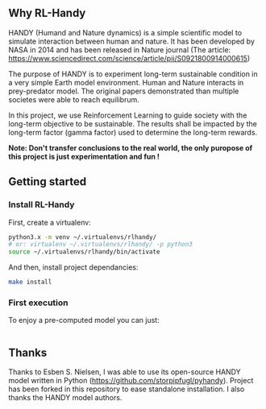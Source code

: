 ## Why RL-Handy

HANDY (Humand and Nature dynamics) is a simple scientific model to simulate interaction between human and nature. It has been developed by NASA in 2014 and has been released in Nature journal (The article: https://www.sciencedirect.com/science/article/pii/S0921800914000615)

The purpose of HANDY is to experiment long-term sustainable condition in a very simple Earth model environment.
Human and Nature interacts in prey-predator model. The original papers demonstrated than multiple societes were able to reach equilibrum.

In this project, we use Reinforcement Learning to guide society with the long-term objective to be sustainable. The results shall be impacted by the long-term factor (gamma factor) used to determine the long-term rewards.

**Note: Don't transfer conclusions to the real world, the only puropose of this project is just experimentation and fun !**

## Getting started

### Install RL-Handy

First, create a virtualenv:  
```bash
python3.x -m venv ~/.virtualenvs/rlhandy/ 
# or: virtualenv ~/.virtualenvs/rlhandy/ -p python3
source ~/.virtualenvs/rlhandy/bin/activate
```
And then, install project dependancies:  
```bash
make install
```

### First execution  

To enjoy a pre-computed model you can just:

```bash
```


## Thanks

Thanks to Esben S. Nielsen, I was able to use its open-source HANDY model written in Python (https://github.com/storpipfugl/pyhandy). Project has been forked in this repository to ease standalone installation.
I also thanks the HANDY model authors.